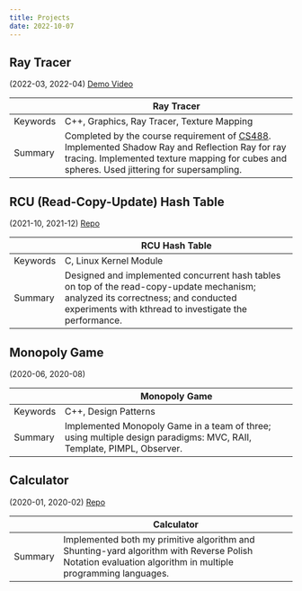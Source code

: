 ```yaml
---
title: Projects
date: 2022-10-07
---
```


## Ray Tracer

(2022-03, 2022-04)
[Demo Video](https://zhaochengche.me/share/ray_tracer.mp4)

|  | Ray Tracer |
|---|---|
| Keywords | C++, Graphics, Ray Tracer, Texture Mapping |
| Summary | Completed by the course requirement of [CS488](https://student.cs.uwaterloo.ca/~cs488/index.html). Implemented Shadow Ray and Reflection Ray for ray tracing. Implemented texture mapping for cubes and spheres. Used jittering for supersampling. |

## RCU (Read-Copy-Update) Hash Table

(2021-10, 2021-12)
[Repo](https://github.com/Darwin-Che/rcu_hashtable)

|  | RCU Hash Table |
|---|---|
| Keywords | C, Linux Kernel Module |
| Summary | Designed and implemented concurrent hash tables on top of the read-copy-update mechanism; analyzed its correctness; and conducted experiments with kthread to investigate the performance. |

## Monopoly Game

(2020-06, 2020-08)

|  | Monopoly Game |
|---|---|
| Keywords | C++, Design Patterns |
| Summary | Implemented Monopoly Game in a team of three; using multiple design paradigms: MVC, RAII, Template, PIMPL, Observer. |

## Calculator

(2020-01, 2020-02)
[Repo](https://github.com/Darwin-Che/handmade-calculator)

|  | Calculator |
|---|---|
| Summary | Implemented both my primitive algorithm and Shunting-yard algorithm with Reverse Polish Notation evaluation algorithm in multiple programming languages. |
